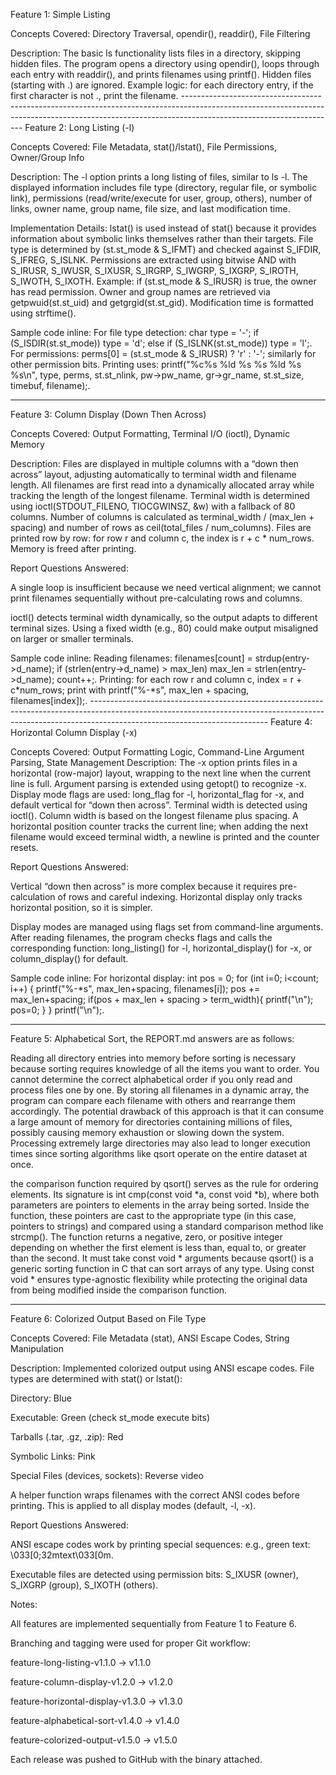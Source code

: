 Feature 1: Simple Listing

Concepts Covered: Directory Traversal, opendir(), readdir(), File Filtering

Description:
The basic ls functionality lists files in a directory, skipping hidden files. The program opens a directory using opendir(), loops through each entry with readdir(), and prints filenames using printf(). Hidden files (starting with .) are ignored. Example logic: for each directory entry, if the first character is not ., print the filename. --------------------------------------------------------------------------------------------------------------------------------------------------------------------------------------------------
Feature 2: Long Listing (-l)

Concepts Covered: File Metadata, stat()/lstat(), File Permissions, Owner/Group Info

Description:
The -l option prints a long listing of files, similar to ls -l. The displayed information includes file type (directory, regular file, or symbolic link), permissions (read/write/execute for user, group, others), number of links, owner name, group name, file size, and last modification time.

Implementation Details:
lstat() is used instead of stat() because it provides information about symbolic links themselves rather than their targets. File type is determined by (st.st_mode & S_IFMT) and checked against S_IFDIR, S_IFREG, S_ISLNK. Permissions are extracted using bitwise AND with S_IRUSR, S_IWUSR, S_IXUSR, S_IRGRP, S_IWGRP, S_IXGRP, S_IROTH, S_IWOTH, S_IXOTH. Example: if (st.st_mode & S_IRUSR) is true, the owner has read permission. Owner and group names are retrieved via getpwuid(st.st_uid) and getgrgid(st.st_gid). Modification time is formatted using strftime().

Sample code inline:
For file type detection: char type = '-'; if (S_ISDIR(st.st_mode)) type = 'd'; else if (S_ISLNK(st.st_mode)) type = 'l';. For permissions: perms[0] = (st.st_mode & S_IRUSR) ? 'r' : '-'; similarly for other permission bits. Printing uses: printf("%c%s %ld %s %s %ld %s %s\n", type, perms, st.st_nlink, pw->pw_name, gr->gr_name, st.st_size, timebuf, filename);.

-------------------------------------------------------------------------------------------------------------------------------------------------------------------------------------------------------
Feature 3: Column Display (Down Then Across)

Concepts Covered: Output Formatting, Terminal I/O (ioctl), Dynamic Memory

Description:
Files are displayed in multiple columns with a “down then across” layout, adjusting automatically to terminal width and filename length. All filenames are first read into a dynamically allocated array while tracking the length of the longest filename. Terminal width is determined using ioctl(STDOUT_FILENO, TIOCGWINSZ, &w) with a fallback of 80 columns. Number of columns is calculated as terminal_width / (max_len + spacing) and number of rows as ceil(total_files / num_columns). Files are printed row by row: for row r and column c, the index is r + c * num_rows. Memory is freed after printing.

Report Questions Answered:

A single loop is insufficient because we need vertical alignment; we cannot print filenames sequentially without pre-calculating rows and columns.

ioctl() detects terminal width dynamically, so the output adapts to different terminal sizes. Using a fixed width (e.g., 80) could make output misaligned on larger or smaller terminals.

Sample code inline:
Reading filenames: filenames[count] = strdup(entry->d_name); if (strlen(entry->d_name) > max_len) max_len = strlen(entry->d_name); count++;. Printing: for each row r and column c, index = r + c*num_rows; print with printf("%-*s", max_len + spacing, filenames[index]);.                                                          --------------------------------------------------------------------------------------------------------------------------------------------------------------------------------------------------------
Feature 4: Horizontal Column Display (-x)

Concepts Covered: Output Formatting Logic, Command-Line Argument Parsing, State Management Description:
The -x option prints files in a horizontal (row-major) layout, wrapping to the next line when the current line is full. Argument parsing is extended using getopt() to recognize -x. Display mode flags are used: long_flag for -l, horizontal_flag for -x, and default vertical for “down then across”. Terminal width is detected using ioctl(). Column width is based on the longest filename plus spacing. A horizontal position counter tracks the current line; when adding the next filename would exceed terminal width, a newline is printed and the counter resets.

Report Questions Answered:

Vertical “down then across” is more complex because it requires pre-calculation of rows and careful indexing. Horizontal display only tracks horizontal position, so it is simpler.

Display modes are managed using flags set from command-line arguments. After reading filenames, the program checks flags and calls the corresponding function: long_listing() for -l, horizontal_display() for -x, or column_display() for default.

Sample code inline:
For horizontal display: int pos = 0; for (int i=0; i<count; i++) { printf("%-*s", max_len+spacing, filenames[i]); pos += max_len+spacing; if(pos + max_len + spacing > term_width){ printf("\n");        pos=0; } } printf("\n");.

-------------------------------------------------------------------------------------------------------------------------------------------------------------------------------------------------------

Feature 5: Alphabetical Sort, the REPORT.md answers are as follows:

Reading all directory entries into memory before sorting is necessary because sorting requires knowledge of all the items you want to order. You cannot determine the correct alphabetical order if you only read and process files one by one. By storing all filenames in a dynamic array, the program can compare each filename with others and rearrange them accordingly. The potential drawback of this approach is that it can consume a large amount of memory for directories containing millions of files, possibly causing memory exhaustion or slowing down the system. Processing extremely large directories may also lead to longer execution times since sorting algorithms like qsort operate on the entire dataset at once.

the comparison function required by qsort() serves as the rule for ordering elements. Its signature is int cmp(const void *a, const void *b), where both parameters are pointers to elements in the array being sorted. Inside the function, these pointers are cast to the appropriate type (in this case, pointers to strings) and compared using a standard comparison method like strcmp(). The function returns a negative, zero, or positive integer depending on whether the first element is less than, equal to, or greater than the second. It must take const void * arguments because qsort() is a generic sorting function in C that can sort arrays of any type. Using const void * ensures type-agnostic flexibility while protecting the original data from being modified inside the comparison function.

--------------------------------------------------------------------------------------------------------------------------------------------------------------------------------------------------------
Feature 6: Colorized Output Based on File Type

Concepts Covered: File Metadata (stat), ANSI Escape Codes, String Manipulation

Description:
Implemented colorized output using ANSI escape codes. File types are determined with stat() or lstat():

Directory: Blue

Executable: Green (check st_mode execute bits)

Tarballs (.tar, .gz, .zip): Red

Symbolic Links: Pink

Special Files (devices, sockets): Reverse video

A helper function wraps filenames with the correct ANSI codes before printing. This is applied to all display modes (default, -l, -x).

Report Questions Answered:

ANSI escape codes work by printing special sequences: e.g., green text: \033[0;32mtext\033[0m.

Executable files are detected using permission bits: S_IXUSR (owner), S_IXGRP (group), S_IXOTH (others).

Notes:

All features are implemented sequentially from Feature 1 to Feature 6.

Branching and tagging were used for proper Git workflow:

feature-long-listing-v1.1.0 → v1.1.0

feature-column-display-v1.2.0 → v1.2.0

feature-horizontal-display-v1.3.0 → v1.3.0

feature-alphabetical-sort-v1.4.0 → v1.4.0

feature-colorized-output-v1.5.0 → v1.5.0

Each release was pushed to GitHub with the binary attached.
